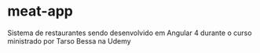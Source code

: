 # meat-app
Sistema de restaurantes sendo desenvolvido em Angular 4 durante o curso ministrado por Tarso Bessa na Udemy
